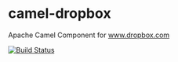 camel-dropbox
=============

Apache Camel Component for www.dropbox.com

[![Build Status](https://travis-ci.org/dritter-hd/camel-dropbox.svg?branch=master)](https://travis-ci.org/dritter-hd/camel-dropbox)
